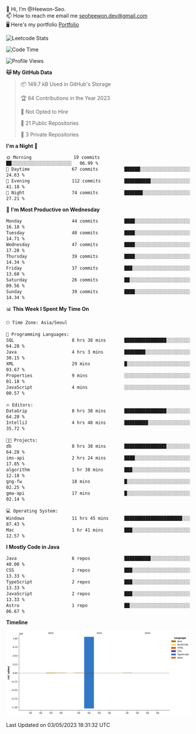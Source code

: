 👋 Hi, I’m @Heewon-Seo.  
📫 How to reach me email me seoheewon.dev@gmail.com   
🖥 Here's my portfolio [Portfolio](https://haileynotes.notion.site/HEEWON-SEO-f98fe97412ee4a6a94fd24fe6832f84c)

![Leetcode Stats](https://leetcode.card.workers.dev/?username=Heewon-Seo)

 <!--START_SECTION:waka-->
![Code Time](http://img.shields.io/badge/Code%20Time-432%20hrs%2056%20mins-blue)

![Profile Views](http://img.shields.io/badge/Profile%20Views-0-blue)

**🐱 My GitHub Data** 

> 📦 149.7 kB Used in GitHub's Storage 
 > 
> 🏆 84 Contributions in the Year 2023
 > 
> 🚫 Not Opted to Hire
 > 
> 📜 21 Public Repositories 
 > 
> 🔑 3 Private Repositories 
 > 
**I'm a Night 🦉** 

```text
🌞 Morning                19 commits          ██░░░░░░░░░░░░░░░░░░░░░░░   06.99 % 
🌆 Daytime                67 commits          ██████░░░░░░░░░░░░░░░░░░░   24.63 % 
🌃 Evening                112 commits         ██████████░░░░░░░░░░░░░░░   41.18 % 
🌙 Night                  74 commits          ███████░░░░░░░░░░░░░░░░░░   27.21 % 
```
📅 **I'm Most Productive on Wednesday** 

```text
Monday                   44 commits          ████░░░░░░░░░░░░░░░░░░░░░   16.18 % 
Tuesday                  40 commits          ████░░░░░░░░░░░░░░░░░░░░░   14.71 % 
Wednesday                47 commits          ████░░░░░░░░░░░░░░░░░░░░░   17.28 % 
Thursday                 39 commits          ████░░░░░░░░░░░░░░░░░░░░░   14.34 % 
Friday                   37 commits          ███░░░░░░░░░░░░░░░░░░░░░░   13.60 % 
Saturday                 26 commits          ██░░░░░░░░░░░░░░░░░░░░░░░   09.56 % 
Sunday                   39 commits          ████░░░░░░░░░░░░░░░░░░░░░   14.34 % 
```


📊 **This Week I Spent My Time On** 

```text
🕑︎ Time Zone: Asia/Seoul

💬 Programming Languages: 
SQL                      8 hrs 38 mins       ████████████████░░░░░░░░░   64.28 % 
Java                     4 hrs 3 mins        ████████░░░░░░░░░░░░░░░░░   30.15 % 
XML                      29 mins             █░░░░░░░░░░░░░░░░░░░░░░░░   03.67 % 
Properties               9 mins              ░░░░░░░░░░░░░░░░░░░░░░░░░   01.18 % 
JavaScript               4 mins              ░░░░░░░░░░░░░░░░░░░░░░░░░   00.57 % 

🔥 Editors: 
DataGrip                 8 hrs 38 mins       ████████████████░░░░░░░░░   64.28 % 
IntelliJ                 4 hrs 48 mins       █████████░░░░░░░░░░░░░░░░   35.72 % 

🐱‍💻 Projects: 
db                       8 hrs 38 mins       ████████████████░░░░░░░░░   64.28 % 
ims-api                  2 hrs 24 mins       ████░░░░░░░░░░░░░░░░░░░░░   17.85 % 
algorithm                1 hr 38 mins        ███░░░░░░░░░░░░░░░░░░░░░░   12.18 % 
gng-fw                   18 mins             █░░░░░░░░░░░░░░░░░░░░░░░░   02.25 % 
gma-api                  17 mins             █░░░░░░░░░░░░░░░░░░░░░░░░   02.14 % 

💻 Operating System: 
Windows                  11 hrs 45 mins      ██████████████████████░░░   87.43 % 
Mac                      1 hr 41 mins        ███░░░░░░░░░░░░░░░░░░░░░░   12.57 % 
```

**I Mostly Code in Java** 

```text
Java                     6 repos             ██████████░░░░░░░░░░░░░░░   40.00 % 
CSS                      2 repos             ███░░░░░░░░░░░░░░░░░░░░░░   13.33 % 
TypeScript               2 repos             ███░░░░░░░░░░░░░░░░░░░░░░   13.33 % 
JavaScript               2 repos             ███░░░░░░░░░░░░░░░░░░░░░░   13.33 % 
Astro                    1 repo              ██░░░░░░░░░░░░░░░░░░░░░░░   06.67 % 
```



**Timeline**

![Lines of Code chart](https://raw.githubusercontent.com/Heewon-Seo/Heewon-Seo/main/assets/bar_graph.png)


 Last Updated on 03/05/2023 18:31:32 UTC
<!--END_SECTION:waka-->

